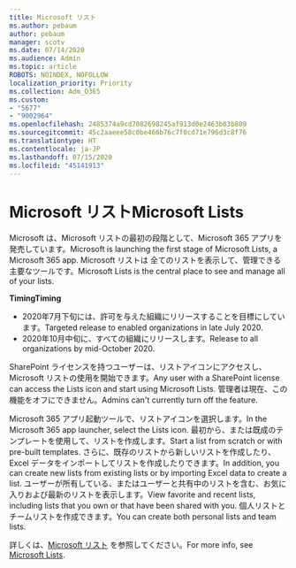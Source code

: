 ```yaml
---
title: Microsoft リスト
ms.author: pebaum
author: pebaum
manager: scotv
ms.date: 07/14/2020
ms.audience: Admin
ms.topic: article
ROBOTS: NOINDEX, NOFOLLOW
localization_priority: Priority
ms.collection: Adm_O365
ms.custom:
- "5677"
- "9002964"
ms.openlocfilehash: 2485374a9cd7082698245af913d0e2463b03b809
ms.sourcegitcommit: 45c2aaeee58c0be466b76c7f0cd71e796d3c8f76
ms.translationtype: HT
ms.contentlocale: ja-JP
ms.lasthandoff: 07/15/2020
ms.locfileid: "45141913"
---
```

# <a name="microsoft-lists"></a><span data-ttu-id="5f023-102">Microsoft リスト</span><span class="sxs-lookup"><span data-stu-id="5f023-102">Microsoft Lists</span></span>

<span data-ttu-id="5f023-103">Microsoft は、Microsoft リストの最初の段階として、Microsoft 365 アプリを発売しています。</span><span class="sxs-lookup"><span data-stu-id="5f023-103">Microsoft is launching the first stage of Microsoft Lists, a Microsoft 365 app.</span></span> <span data-ttu-id="5f023-104">Microsoft リストは 全てのリストを表示して、管理できる主要なツールです。</span><span class="sxs-lookup"><span data-stu-id="5f023-104">Microsoft Lists is the central place to see and manage all of your lists.</span></span>  
  
<span data-ttu-id="5f023-105">**Timing**</span><span class="sxs-lookup"><span data-stu-id="5f023-105">**Timing**</span></span>  

- <span data-ttu-id="5f023-106">2020年7月下旬には、許可を与えた組織にリリースすることを目標にしています。</span><span class="sxs-lookup"><span data-stu-id="5f023-106">Targeted release to enabled organizations in late July 2020.</span></span>
- <span data-ttu-id="5f023-107">2020年10月中旬に、すべての組織にリリースします。</span><span class="sxs-lookup"><span data-stu-id="5f023-107">Release to all organizations by mid-October 2020.</span></span>

<span data-ttu-id="5f023-108">SharePoint ライセンスを持つユーザーは、リストアイコンにアクセスし、Microsoft リストの使用を開始できます。</span><span class="sxs-lookup"><span data-stu-id="5f023-108">Any user with a SharePoint license can access the Lists icon and start using Microsoft Lists.</span></span> <span data-ttu-id="5f023-109">管理者は現在、この機能をオフにできません。</span><span class="sxs-lookup"><span data-stu-id="5f023-109">Admins can't currently turn off the feature.</span></span>
 
<span data-ttu-id="5f023-110">Microsoft 365 アプリ起動ツールで、リストアイコンを選択します。</span><span class="sxs-lookup"><span data-stu-id="5f023-110">In the Microsoft 365 app launcher, select the Lists icon.</span></span> <span data-ttu-id="5f023-111">最初から、または既成のテンプレートを使用して、リストを作成します。</span><span class="sxs-lookup"><span data-stu-id="5f023-111">Start a list from scratch or with pre-built templates.</span></span> <span data-ttu-id="5f023-112">さらに、既存のリストから新しいリストを作成したり、Excel データをインポートしてリストを作成したりできます。</span><span class="sxs-lookup"><span data-stu-id="5f023-112">In addition, you can create new lists from existing lists or by importing Excel data to create a list.</span></span> <span data-ttu-id="5f023-113">ユーザーが所有している、またはユーザーと共有中のリストを含む、お気に入りおよび最新のリストを表示します。</span><span class="sxs-lookup"><span data-stu-id="5f023-113">View favorite and recent lists, including lists that you own or that have been shared with you.</span></span> <span data-ttu-id="5f023-114">個人リストとチームリストを作成できます。</span><span class="sxs-lookup"><span data-stu-id="5f023-114">You can create both personal lists and team lists.</span></span>  

<span data-ttu-id="5f023-115">詳しくは、[Microsoft リスト](https://aka.ms/microsoftlists) を参照してください。</span><span class="sxs-lookup"><span data-stu-id="5f023-115">For more info, see [Microsoft Lists](https://aka.ms/microsoftlists).</span></span>